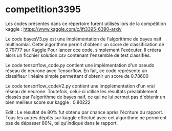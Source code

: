 # competition3395

Les codes présentés dans ce répertoire furent utilisés lors de la compétition kaggle : https://www.kaggle.com/c/ift3395-6390-arxiv

Le code bayesV3.py est une implémentation de l'algorithme de bayes naif multinomial. Cette algorithme permit d'obtenir un score de classification de 0.79777 sur Kaggle
Pour lancer cce code, simplement l'exécuter. Il créera alors un ficchier solution.csv contenant l'ensemble de test classifiés.

Le code tensorflow_code.py contient une implémentation d'un pseudo réseau de neurone avec Tensorflow. En fait, ce code représente un classifieur linéaire simple permettant d'obtenir un score de 0.78600


Le code tensorflow_codeV2.py contient une impplémentation d'un vrai réseau de neurone. Toutefois, celui-ci utilise les résultats préalablement classés par l'algorithme de bayes naif, ce qui ne lui permet pas d'obtenir un bien meilleur score sur kaggle : 0.80222 

Edit : Le résultat de 80% fut obtenu par chance après l'écriture du rapport. Tous les autres dépôts sur kaggle effectué avec cet algorithme ne permirent pas de dépasser 80%, tel qu'indiqué dans le rapport.
